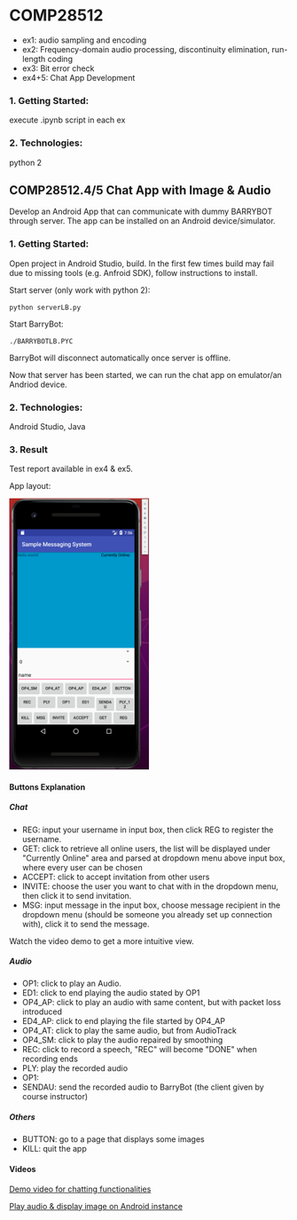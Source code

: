 # COMP28512
 - ex1: audio sampling and encoding
 - ex2: Frequency-domain audio processing, discontinuity elimination, run-length coding
 - ex3: Bit error check
 - ex4+5: Chat App Development

### 1. Getting Started:
execute .ipynb script in each ex


### 2. Technologies:
python 2


## COMP28512.4/5 Chat App with Image & Audio 
Develop an Android App that can communicate with dummy BARRYBOT through server. The app can be installed on an Android device/simulator.


### 1. Getting Started:
Open project in Android Studio, build. In the first few times build may fail due to missing tools (e.g. Anfroid SDK), follow instructions to install.

Start server (only work with python 2):
```
python serverLB.py
```

Start BarryBot:
```
./BARRYBOTLB.PYC
```
BarryBot will disconnect automatically once server is offline.

Now that server has been started, we can run the chat app on emulator/an Andriod device.



### 2. Technologies:
Android Studio, Java


### 3. Result
Test report available in ex4 & ex5.

App layout:

<img src="../../media/28612_4/layout.png"  width="50%" height="50%">

#### Buttons Explanation
##### Chat
 - REG: input your username in input box, then click REG to register the username.
 - GET: click to retrieve all online users, the list will be displayed under "Currently Online" area and parsed at dropdown menu above input box, where every user can be chosen
 - ACCEPT: click to accept invitation from other users
 - INVITE: choose the user you want to chat with in the dropdown menu, then click it to send invitation.
 - MSG: input message in the input box, choose message recipient in the dropdown menu (should be someone you already set up connection with), click it to send the message.

Watch the video demo to get a more intuitive view.

##### Audio
 - OP1: click to play an Audio.
 - ED1: click to end playing the audio stated by OP1
 - OP4_AP: click to play an audio with same content, but with packet loss introduced
 - ED4_AP: click to end playing the file started by OP4_AP
 - OP4_AT: click to play the same audio, but from AudioTrack 
 - OP4_SM: click to play the audio repaired by smoothing
 - REC: click to record a speech, "REC" will become "DONE" when recording ends
 - PLY: play the recorded audio
 - OP1: 
 - SENDAU: send the recorded audio to BarryBot (the client given by course instructor)

##### Others
 - BUTTON: go to a page that displays some images
 - KILL: quit the app

#### Videos
[Demo video for chatting functionalities](https://youtu.be/v4ZJdNiAupA)

[Play audio & display image on Android instance](https://youtube.com/shorts/jC1Kvxuabik?feature=share)